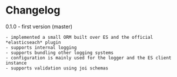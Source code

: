 # Changelog

0.1.0 - first version (master)
```
- implemented a small ORM built over ES and the official *elasticseach* plugin
- supports internal logging
- supports bundling other logging systems
- configuration is mainly used for the logger and the ES client instance
- supports validation using joi schemas
```
